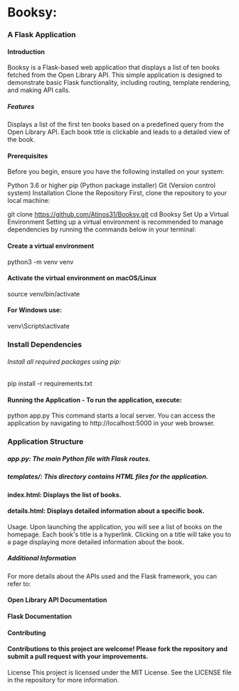 # Booksy: 
### A Flask Application
#### Introduction
Booksy is a Flask-based web application that displays a list of ten books fetched from the Open Library API. This simple application is designed to demonstrate basic Flask functionality, including routing, template rendering, and making API calls.

##### Features
Displays a list of the first ten books based on a predefined query from the Open Library API.
Each book title is clickable and leads to a detailed view of the book.
#### Prerequisites
Before you begin, ensure you have the following installed on your system:

Python 3.6 or higher
pip (Python package installer)
Git (Version control system)
Installation
Clone the Repository
First, clone the repository to your local machine:


git clone https://github.com/Atinos31/Booksy.git
cd Booksy
Set Up a Virtual Environment
Setting up a virtual environment is recommended to manage dependencies by running the commands below in your terminal:

#### Create a virtual environment
python3 -m venv venv 
 #### Activate the virtual environment on macOS/Linux
source venv/bin/activate
#### For Windows use: 
venv\Scripts\activate

### Install Dependencies
###### Install all required packages using pip:


pip install -r requirements.txt
#### Running the Application  - To run the application, execute:

python app.py
This command starts a local server. You can access the application by navigating to http://localhost:5000 in your web browser.

### Application Structure
##### app.py: The main Python file with Flask routes.
##### templates/: This directory contains HTML files for the application.
#### index.html: Displays the list of books.
#### details.html: Displays detailed information about a specific book.
Usage.
Upon launching the application, you will see a list of books on the homepage. Each book's title is a hyperlink. Clicking on a title will take you to a page displaying more detailed information about the book.

##### Additional Information
For more details about the APIs used and the Flask framework, you can refer to:

#### Open Library API Documentation
#### Flask Documentation
#### Contributing
#### Contributions to this project are welcome! Please fork the repository and submit a pull request with your improvements.

License
This project is licensed under the MIT License. See the LICENSE file in the repository for more information.

